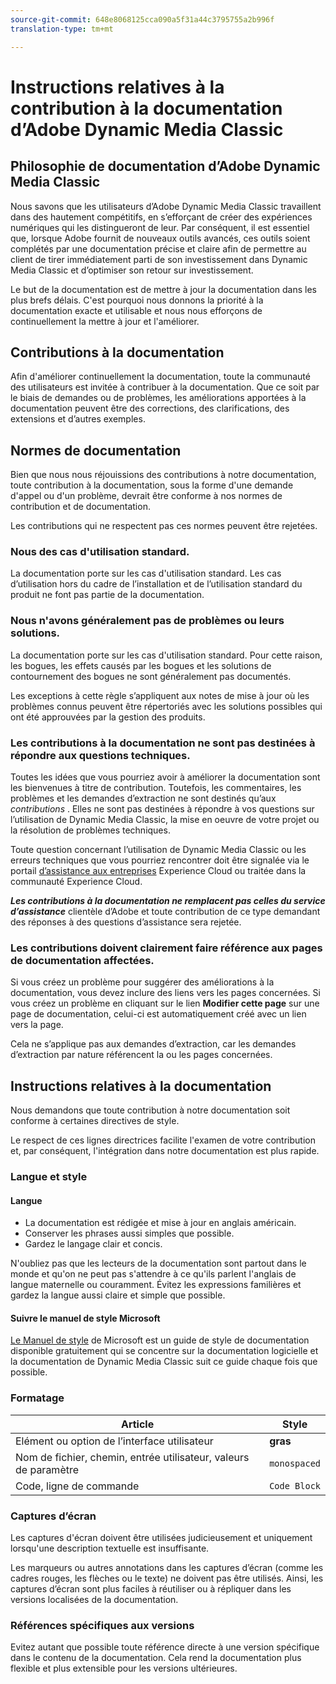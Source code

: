 ```yaml
---
source-git-commit: 648e8068125cca090a5f31a44c3795755a2b996f
translation-type: tm+mt

---
```

# Instructions relatives à la contribution à la documentation d’Adobe Dynamic Media Classic

## Philosophie de documentation d’Adobe Dynamic Media Classic

Nous savons que les utilisateurs d’Adobe Dynamic Media Classic travaillent dans des  hautement compétitifs, en s’efforçant de créer des expériences numériques qui les distingueront de leur. Par conséquent, il est essentiel que, lorsque Adobe fournit de nouveaux outils avancés, ces outils soient complétés par une documentation précise et claire afin de permettre au client de tirer immédiatement parti de son investissement dans Dynamic Media Classic et d’optimiser son retour sur investissement.

Le but de la documentation est de mettre à jour la documentation dans les plus brefs délais. C&#39;est pourquoi nous donnons la priorité à la documentation exacte et utilisable et nous nous efforçons de continuellement la mettre à jour et l&#39;améliorer.

## Contributions à la documentation

Afin d&#39;améliorer continuellement la documentation, toute la communauté des utilisateurs est invitée à contribuer à la documentation. Que ce soit par le biais de demandes ou de problèmes, les améliorations apportées à la documentation peuvent être des corrections, des clarifications, des extensions et d’autres exemples.

## Normes de documentation

Bien que nous nous réjouissions des contributions à notre documentation, toute contribution à la documentation, sous la forme d&#39;une demande d&#39;appel ou d&#39;un problème, devrait être conforme à nos normes de contribution et de documentation.

Les contributions qui ne respectent pas ces normes peuvent être rejetées.

### Nous  des cas d&#39;utilisation standard.

La documentation porte sur les cas d&#39;utilisation standard. Les cas d’utilisation hors du cadre de l’installation et de l’utilisation standard du produit ne font pas partie de la documentation.

### Nous n&#39;avons généralement pas de problèmes  ou leurs solutions.

La documentation porte sur les cas d&#39;utilisation standard. Pour cette raison, les bogues, les effets causés par les bogues et les solutions de contournement des bogues ne sont généralement pas documentés.

Les exceptions à cette règle s’appliquent aux notes de mise à jour où les problèmes connus peuvent être répertoriés avec les solutions possibles qui ont été approuvées par la gestion des produits.

### Les contributions à la documentation ne sont pas destinées à répondre aux questions techniques.

Toutes les idées que vous pourriez avoir à améliorer la documentation sont les bienvenues à titre de contribution. Toutefois, les commentaires, les problèmes et les demandes d’extraction ne sont destinés qu’aux *contributions* . Elles ne sont pas destinées à répondre à vos questions sur l’utilisation de Dynamic Media Classic, la mise en oeuvre de votre projet ou la résolution de problèmes techniques.

Toute question concernant l’utilisation de Dynamic Media Classic ou les erreurs techniques que vous pourriez rencontrer doit être signalée via le portail [d’assistance aux entreprises](https://helpx.adobe.com/contact/enterprise-support.ec.html) Experience Cloud ou traitée dans la communauté [](https://forums.adobe.com/community/experience-cloud/marketing-cloud/experience-manager)Experience Cloud.

***Les contributions à la documentation ne remplacent pas celles du service d’assistance*** clientèle d’Adobe et toute contribution de ce type demandant des réponses à des questions d’assistance sera rejetée.

### Les contributions doivent clairement faire référence aux pages de documentation affectées.

Si vous créez un problème pour suggérer des améliorations à la documentation, vous devez inclure des liens vers les pages concernées. Si vous créez un problème en cliquant sur le lien **Modifier cette page** sur une page de documentation, celui-ci est automatiquement créé avec un lien vers la page.

Cela ne s’applique pas aux demandes d’extraction, car les demandes d’extraction par nature référencent la ou les pages concernées.

## Instructions relatives à la documentation

Nous demandons que toute contribution à notre documentation soit conforme à certaines directives de style.

Le respect de ces lignes directrices facilite l&#39;examen de votre contribution et, par conséquent, l&#39;intégration dans notre documentation est plus rapide.

### Langue et style

#### Langue

* La documentation est rédigée et mise à jour en anglais américain.
* Conserver les phrases aussi simples que possible.
* Gardez le langage clair et concis.

N&#39;oubliez pas que les lecteurs de la documentation sont partout dans le monde et qu&#39;on ne peut pas s&#39;attendre à ce qu&#39;ils parlent l&#39;anglais de langue maternelle ou couramment. Évitez les expressions familières et gardez la langue aussi claire et simple que possible.

#### Suivre le manuel de style Microsoft

[Le Manuel de style](https://docs.microsoft.com/en-us/style-guide/welcome/) de Microsoft est un guide de style de documentation disponible gratuitement qui se concentre sur la documentation logicielle et la documentation de Dynamic Media Classic suit ce guide chaque fois que possible.

### Formatage

| Article | Style |
|---|---|
| Elément ou option de l’interface utilisateur | **gras** |
| Nom de fichier, chemin, entrée utilisateur, valeurs de paramètre | `monospaced` |
| Code, ligne de commande | ```Code Block``` |

### Captures d’écran

Les captures d&#39;écran doivent être utilisées judicieusement et uniquement lorsqu&#39;une description textuelle est insuffisante.

Les marqueurs ou autres annotations dans les captures d’écran (comme les cadres rouges, les flèches ou le texte) ne doivent pas être utilisés. Ainsi, les captures d’écran sont plus faciles à réutiliser ou à répliquer dans les versions localisées de la documentation.

### Références spécifiques aux versions

Evitez autant que possible toute référence directe à une version spécifique dans le contenu de la documentation. Cela rend la documentation plus flexible et plus extensible pour les versions ultérieures.

